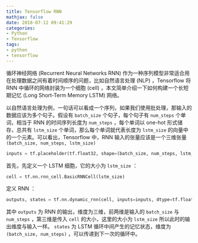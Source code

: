 ```yaml
---
title: Tensorflow RNN
mathjax: false
date: 2018-07-12 09:41:29
categories:
- Python
- Tensorflow
tags:
- python
- tensorflow
---
```


循环神经网络 (Recurrent Neural Networks RNN) 作为一种序列模型非常适合用在处理数据之间有着时间顺序的问题，比如自然语言处理 (NLP) ，Tensorflow 将 RNN 中循环的网络封装为一个细胞 (cell) ，本文简单介绍一下如何构建一个长短期记忆 (Long Short-Term Memory LSTM) 网络。

以自然语言处理为例，一句话可以看成一个序列，如果我们使用批处理，那输入的数据应该为多个句子。假设有 `batch_size` 个句子，每个句子有 `num_steps` 个单词，相当于 RNN 的时间序列长度为 `num_steps` ，每个单词以 one-hot 形式储存，总共有 `lstm_size` 个单词，那么每个单词就代表长度为 `lstm_size` 的向量中的一个元素。可以看出，Tensorflow 中，RNN 输入的张量应该是一个三维张量 `(batch_size, num_steps, lstm_size)`

```python
inputs = tf.placeholder(tf.float32, shape=(batch_size, num_steps, lstm_size))
```

首先，先定义一个 LSTM 细胞，它的大小为 `lstm_size` ：

```python
cell = tf.nn.rnn_cell.BasicRNNCell(lstm_size)
```

定义 RNN ：

```python
outputs, states = tf.nn.dynamic_rnn(cell, inputs=inputs, dtype=tf.float32)
```

其中 `outputs` 为 RNN 的输出，维度为三维，前两维是输入的 `batch_size` 与 `num_steps` ，第三维是传入 `cell` 的大小，这里的大小为 `lstm_size` 所以此时的输出维度与输入一样。 `states` 为 LSTM 循环中间产生的记忆状态，维度为 `(batch_size, num_steps)` ，可以传递到下一次的循环中。
